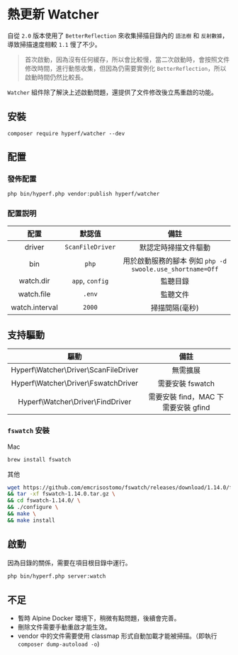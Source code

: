 # 熱更新 Watcher

自從 `2.0` 版本使用了 `BetterReflection` 來收集掃描目錄內的 `語法樹` 和 `反射數據`，導致掃描速度相較 `1.1` 慢了不少。

> 首次啟動，因為沒有任何緩存，所以會比較慢，當二次啟動時，會按照文件修改時間，進行動態收集，但因為仍需要實例化 `BetterReflection`，所以啟動時間仍然比較長。

`Watcher` 組件除了解決上述啟動問題，還提供了文件修改後立馬重啟的功能。

## 安裝

```
composer require hyperf/watcher --dev
```

## 配置

### 發佈配置

```bash
php bin/hyperf.php vendor:publish hyperf/watcher
```

### 配置説明

|      配置      |      默認值      |                           備註                            |
| :------------: | :--------------: | :-------------------------------------------------------: |
|     driver     | `ScanFileDriver` |                   默認定時掃描文件驅動                    |
|      bin       |      `php`       | 用於啟動服務的腳本 例如 `php -d swoole.use_shortname=Off` |
|   watch.dir    | `app`, `config`  |                         監聽目錄                          |
|   watch.file   |      `.env`      |                         監聽文件                          |
| watch.interval |      `2000`      |                      掃描間隔(毫秒)                       |

## 支持驅動

|                 驅動                 |                備註                 |
| :----------------------------------: | :---------------------------------: |
| Hyperf\Watcher\Driver\ScanFileDriver |              無需擴展               |
| Hyperf\Watcher\Driver\FswatchDriver  |          需要安裝 fswatch           |
|   Hyperf\Watcher\Driver\FindDriver   | 需要安裝 find，MAC 下需要安裝 gfind |

### `fswatch` 安裝

Mac

```bash
brew install fswatch
```

其他

```bash
wget https://github.com/emcrisostomo/fswatch/releases/download/1.14.0/fswatch-1.14.0.tar.gz \
&& tar -xf fswatch-1.14.0.tar.gz \
&& cd fswatch-1.14.0/ \
&& ./configure \
&& make \
&& make install
```

## 啟動

因為目錄的關係，需要在項目根目錄中運行。

```bash
php bin/hyperf.php server:watch
```

## 不足
- 暫時 Alpine Docker 環境下，稍微有點問題，後續會完善。
- 刪除文件需要手動重啟才能生效。
- vendor 中的文件需要使用 classmap 形式自動加載才能被掃描。（即執行`composer dump-autoload -o`)

